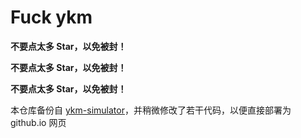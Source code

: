 # Fuck ykm

**不要点太多 Star，以免被封！**

**不要点太多 Star，以免被封！**

**不要点太多 Star，以免被封！**

本仓库备份自 [ykm-simulator](https://github.com/ilovexjp/ykm-simulator)，并稍微修改了若干代码，以便直接部署为 github.io 网页
